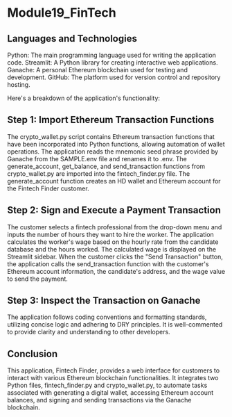 # Module19_FinTech

## Languages and Technologies

Python: The main programming language used for writing the application code.
Streamlit: A Python library for creating interactive web applications.
Ganache: A personal Ethereum blockchain used for testing and development.
GitHub: The platform used for version control and repository hosting.


Here's a breakdown of the application's functionality:

## Step 1: Import Ethereum Transaction Functions

The crypto_wallet.py script contains Ethereum transaction functions that have been incorporated into Python functions, allowing automation of wallet operations.
The application reads the mnemonic seed phrase provided by Ganache from the SAMPLE.env file and renames it to .env.
The generate_account, get_balance, and send_transaction functions from crypto_wallet.py are imported into the fintech_finder.py file.
The generate_account function creates an HD wallet and Ethereum account for the Fintech Finder customer.

## Step 2: Sign and Execute a Payment Transaction

The customer selects a fintech professional from the drop-down menu and inputs the number of hours they want to hire the worker.
The application calculates the worker's wage based on the hourly rate from the candidate database and the hours worked.
The calculated wage is displayed on the Streamlit sidebar.
When the customer clicks the "Send Transaction" button, the application calls the send_transaction function with the customer's Ethereum account information, the candidate's address, and the wage value to send the payment.
## Step 3: Inspect the Transaction on Ganache

The application follows coding conventions and formatting standards, utilizing concise logic and adhering to DRY principles. It is well-commented to provide clarity and understanding to other developers.


## Conclusion
This application, Fintech Finder, provides a web interface for customers to interact with various Ethereum blockchain functionalities. It integrates two Python files, fintech_finder.py and crypto_wallet.py, to automate tasks associated with generating a digital wallet, accessing Ethereum account balances, and signing and sending transactions via the Ganache blockchain.
